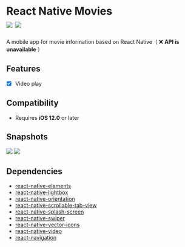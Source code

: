 
<h1>
React Native Movies</br>
<a href="https://raw.githubusercontent.com/ZzzM/React-Native-Movies/master/LICENSE"><img src="https://img.shields.io/github/license/ZzzM/React-Native-Movies"></a>
<a href="https://zzzm.github.io/2020/02/25/movies_rn/">
<img src="https://img.shields.io/badge/docs-%E4%B8%AD%E6%96%87-red">
</a>
</h1>

A mobile app for movie information based on React Native（ ❌ **API is unavailable** ）

## Features
- [x] Video play


## Compatibility
- Requires **iOS 12.0** or later


## Snapshots
![](previews/preview_1.gif)
![](previews/preview_2.gif)

## Dependencies
* [react-native-elements](https://github.com/react-native-training/react-native-elements)
* [react-native-lightbox](https://github.com/oblador/react-native-lightbox)
* [react-native-orientation](https://github.com/yamill/react-native-orientation)
* [react-native-scrollable-tab-view](https://github.com/skv-headless/react-native-scrollable-tab-view)
* [react-native-splash-screen](https://github.com/crazycodeboy/react-native-splash-screen)
* [react-native-swiper](https://github.com/leecade/react-native-swiper)
* [react-native-vector-icons](https://github.com/oblador/react-native-vector-icons)
* [react-native-video](https://github.com/react-native-community/react-native-videor)
* [react-navigation](https://github.com/wix/react-native-navigation)
